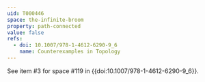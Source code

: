 ```yaml
---
uid: T000446
space: the-infinite-broom
property: path-connected
value: false
refs:
  - doi: 10.1007/978-1-4612-6290-9_6
    name: Counterexamples in Topology
---
```

See item #3 for space #119 in {{doi:10.1007/978-1-4612-6290-9_6}}.
